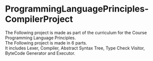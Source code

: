 # ProgrammingLanguagePrinciples-CompilerProject
The Following project is made as part of the curriculum for the Course Programming Language Principles.  
The Following project is made in 6 parts.  
It includes Lexer, Compiler, Abstract Syntax Tree, Type Check Visitor, ByteCode Generator and Executor.  